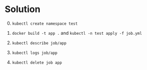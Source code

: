 # Solution

0. ``kubectl create namespace test``

1. ``docker build -t app .`` and ``kubectl -n test apply -f job.yml``

2. ``kubectl describe job/app``

3. ``kubectl logs job/app``

4. ``kubectl delete job app``


